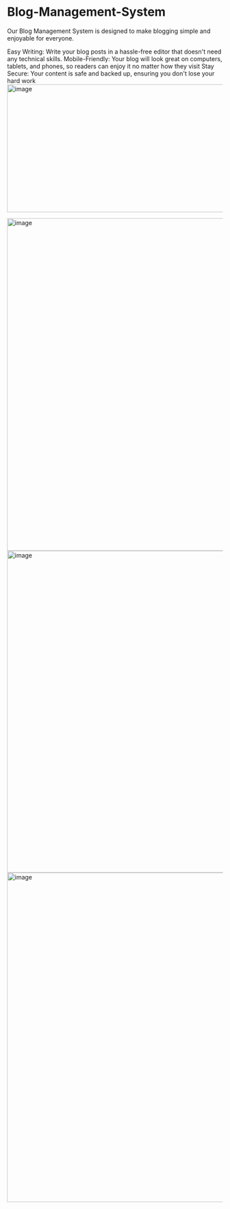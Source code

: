 # Blog-Management-System
Our Blog Management System is designed to make blogging simple and enjoyable for everyone.

Easy Writing: Write your blog posts in a hassle-free editor that doesn't need any technical skills.
Mobile-Friendly: Your blog will look great on computers, tablets, and phones, so readers can enjoy it no matter how they visit
Stay Secure: Your content is safe and backed up, ensuring you don't lose your hard work
<img width="3307" height="298" alt="image" src="https://github.com/user-attachments/assets/2480dc0b-8ea6-434e-b3f5-08b2bbe395ab" />

<img width="1427" height="775" alt="image" src="https://github.com/user-attachments/assets/5a55228b-84d3-4e8a-b0ef-7b3d542594b2" />
<img width="1425" height="750" alt="image" src="https://github.com/user-attachments/assets/b9b853b7-2578-42a1-a86c-d33328adf4ae" />
<img width="1435" height="768" alt="image" src="https://github.com/user-attachments/assets/c3fc305f-b820-4675-b9ab-7ccb6e6c694f" />



